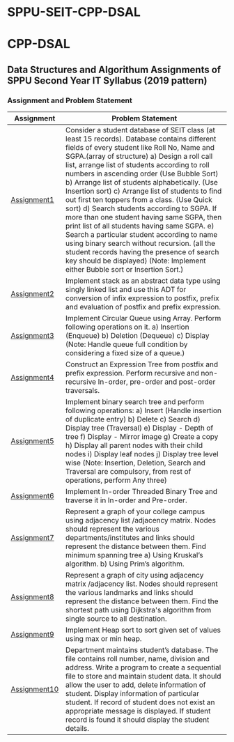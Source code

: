 # SPPU-SEIT-CPP-DSAL
# CPP-DSAL

## Data Structures and Algorithum Assignments of SPPU Second Year IT Syllabus (2019 pattern)

### Assignment and Problem Statement
|Assignment|Problem Statement|
|---|---|
|[Assignment1](https://github.com/mukundahire03/SPPU-SEIT-CPP-DSAL/tree/main/Assignment-1)|Consider a student database of SEIT class (at least 15 records). Database contains different fields of every student like Roll No, Name and SGPA.(array of structure) a) Design a roll call list, arrange list of students according to roll numbers in ascending order (Use Bubble Sort) b) Arrange list of students alphabetically. (Use Insertion sort) c) Arrange list of students to find out first ten toppers from a class. (Use Quick sort) d) Search students according to SGPA. If more than one student having same SGPA, then print list of all students having same SGPA. e) Search a particular student according to name using binary search without recursion. (all the student records having the presence  of search key should be displayed) (Note: Implement either Bubble sort or Insertion Sort.)|
|[Assignment2](https://github.com/mukundahire03/SPPU-SEIT-CPP-DSAL/tree/main/Assignment-2)|Implement stack as an abstract data type using singly linked list and use this ADT for conversion of infix expression to postfix, prefix and evaluation of postfix and prefix expression.|
|[Assignment3](https://github.com/mukundahire03/SPPU-SEIT-CPP-DSAL/tree/main/Assignment-3)|Implement Circular Queue using Array. Perform following operations on it. a) Insertion (Enqueue) b) Deletion (Dequeue) c) Display (Note: Handle queue full condition by considering a fixed size of a queue.)|
|[Assignment4](https://github.com/mukundahire03/SPPU-SEIT-CPP-DSAL/tree/main/Assignment-4)|Construct an Expression Tree from postfix and prefix expression. Perform recursive and non- recursive In-order, pre-order and post-order traversals.|
|[Assignment5](https://github.com/mukundahire03/SPPU-SEIT-CPP-DSAL/tree/main/Assignment-5)|Implement binary search tree and perform following operations: a) Insert (Handle insertion of duplicate entry) b) Delete c) Search d) Display tree (Traversal) e) Display - Depth of tree f) Display - Mirror image g) Create a copy h) Display all parent nodes with their child nodes i) Display leaf nodes j) Display tree level wise (Note: Insertion, Deletion, Search and Traversal are compulsory, from rest of operations, perform Any three)|
|[Assignment6](https://github.com/mukundahire03/SPPU-SEIT-CPP-DSAL/tree/main/Assignment-6)|Implement In-order Threaded Binary Tree and traverse it in In-order and Pre-order.|
|[Assignment7](https://github.com/mukundahire03/SPPU-SEIT-CPP-DSAL/tree/main/Assignment-7)|Represent a graph of your college campus using adjacency list /adjacency matrix. Nodes should represent the various departments/institutes and links should represent the distance between them. Find minimum spanning tree a) Using Kruskal’s algorithm. b) Using Prim’s algorithm.|
|[Assignment8](https://github.com/mukundahire03/SPPU-SEIT-CPP-DSAL/tree/main/Assignment-8)|Represent a graph of city using adjacency matrix /adjacency list. Nodes should represent the various landmarks and links should represent the distance between them. Find the shortest path using Dijkstra's algorithm from single source to all destination.|
|[Assignment9](https://github.com/mukundahire03/SPPU-SEIT-CPP-DSAL/tree/main/Assignment-9)|Implement Heap sort to sort given set of values using max or min heap.|
|[Assignment10](https://github.com/mukundahire03/SPPU-SEIT-CPP-DSAL/tree/main/Assignment-10)|Department maintains student’s database. The file contains roll number, name, division and address. Write a program to create a sequential file to store and maintain student data. It should allow the user to add, delete information of student. Display information of particular student. If record of student does not exist an appropriate message is displayed. If student record is found it should display the student details.|


